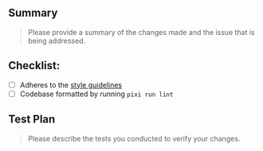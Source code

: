 ## Summary

> Please provide a summary of the changes made and the issue that is being addressed.

## Checklist:

- [ ] Adheres to the [style guidelines](https://facebookresearch.github.io/momentum/docs/developer_guide/style_guide)
- [ ] Codebase formatted by running `pixi run lint`

## Test Plan

> Please describe the tests you conducted to verify your changes.
